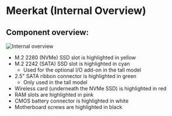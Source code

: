# Meerkat (Internal Overview)

## Component overview:

![Internal overview](./img/components.webp)

- M.2 2280 (NVMe) SSD slot is highlighted in yellow
- M.2 2242 (SATA) SSD slot is highlighted in cyan
    - Used for the optional I/O add-on in the tall model
- 2.5" SATA ribbon connector is highlighted in green
    - Only used in the tall model
- Wireless card (underneath the NVMe SSD) is highlighted in red
- RAM slots are highlighted in pink
- CMOS battery connector is highlighted in white
- Motherboard screws are highlighted in black